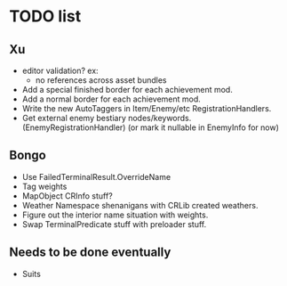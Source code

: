 # TODO list

## Xu
- editor validation? ex:
  - no references across asset bundles
- Add a special finished border for each achievement mod.
- Add a normal border for each achievement mod.
- Write the new AutoTaggers in Item/Enemy/etc RegistrationHandlers.
- Get external enemy bestiary nodes/keywords. (EnemyRegistrationHandler) (or mark it nullable in EnemyInfo for now)

## Bongo
- Use FailedTerminalResult.OverrideName
- Tag weights
- MapObject CRInfo stuff?
- Weather Namespace shenanigans with CRLib created weathers.
- Figure out the interior name situation with weights.
- Swap TerminalPredicate stuff with preloader stuff.

## Needs to be done eventually
- Suits
